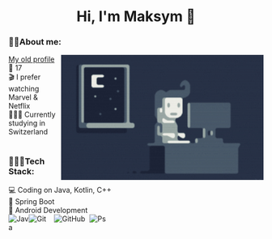 <h1 align="center">Hi, I'm Maksym 👋</h1>

### 🐱‍🚀About me: <br>
<img align="right" alt="Java" width="400px" src="https://raw.githubusercontent.com/AVS1508/AVS1508/master/assets/Night-Coding.gif"/>
<a href="https://github.com/maksyymK">My old profile</a><br>
🎂 17<br>
🎬 I prefer watching Marvel & Netflix <br>
👨🏻‍🎓 Сurrently studying in Switzerland <br><br>

### 👩🏻‍💻Tech Stack: <br>
💻 Coding on Java, Kotlin, C++ <br>
🎍 Spring Boot<br>
🎴 Android Development <br>
<img align="left" alt="Java" width="40px" src="https://camo.githubusercontent.com/923eea6a54760c8adc876b3afab4fec69342f619a1428b14d8ae211d2f7801cf/68747470733a2f2f696d672e736869656c64732e696f2f62616467652f2d4a6176612d3035313232413f7374796c653d666c6174266c6f676f3d4a617661266c6f676f436f6c6f723d464641353138"/>
<img align="left" alt="Git" width="50px" src="https://camo.githubusercontent.com/2fc774b6f44efd9ac27316c539e0e94f8e524f872dc5b1c3ef60266a598331bc/68747470733a2f2f696d672e736869656c64732e696f2f62616467652f2d4769742d3035313232413f7374796c653d666c6174266c6f676f3d676974"/>
<img align="left" alt="GitHub" width="70px" src="https://camo.githubusercontent.com/202a58d250ff1d21ee70433e0070b55f8fed747f8883c1750742aa791b1ad871/68747470733a2f2f696d672e736869656c64732e696f2f62616467652f2d4769744875622d3035313232413f7374796c653d666c6174266c6f676f3d676974687562"/>
<img align="left" alt="Ps" width="95px" src="https://camo.githubusercontent.com/5eb9a99c0bc347f5e4905719bb868427222d932925b61d9ea2b4c6f757b7fc6a/68747470733a2f2f696d672e736869656c64732e696f2f62616467652f2d50686f746f73686f702d3035313232413f7374796c653d666c6174266c6f676f3d61646f62652d70686f746f73686f70"/>
